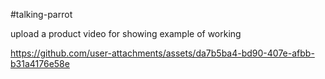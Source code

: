 #talking-parrot

upload a product video for showing example of working

https://github.com/user-attachments/assets/da7b5ba4-bd90-407e-afbb-b31a4176e58e
